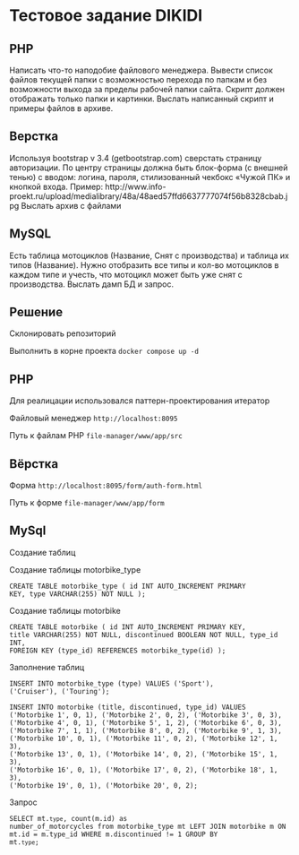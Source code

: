 <h1>Тестовое задание DIKIDI</h1>

<p>
    <h2>PHP</h2>
    Написать что-то наподобие файлового менеджера. Вывести список файлов текущей папки с возможностью перехода по папкам и без возможности выхода за пределы рабочей папки сайта. Скрипт должен отображать только папки и картинки.
    Выслать написанный скрипт и примеры файлов в архиве.
</p>

<p>
    <h2>Верстка</h2>
    Используя bootstrap v 3.4 (getbootstrap.com) сверстать страницу авторизации. По центру страницы должна быть блок-форма (с внешней тенью) с вводом: логина, пароля, стилизованный чекбокс «Чужой ПК» и кнопкой входа.
    Пример: http://www.info-proekt.ru/upload/medialibrary/48a/48aed57ffd6637777074f56b8328cbab.jpg
    Выслать архив с файлами
</p>

<p>
    <h2>MySQL</h2>
    Есть таблица мотоциклов (Название, Снят с производства) и таблица их типов (Название).
    Нужно отобразить все типы и кол-во мотоциклов в каждом типе и учесть, что мотоцикл может быть уже снят с производства.
    Выслать дамп БД и запрос.
</p>

<h2>Решение</h2>

<p>Склонировать репозиторий</p>
<p>Выполнить в корне проекта <code>docker compose up -d</code></p>

<h2>PHP</h2>

<p>Для реалицации использовался паттерн-проектирования итератор</p>
<p>Файловый менеджер <code>http://localhost:8095</code></p>
<p>Путь к файлам PHP <code>file-manager/www/app/src</code></p>

<h2>Вёрстка</h2>

<p>Форма <code>http://localhost:8095/form/auth-form.html</code></p>
<p>Путь к форме <code>file-manager/www/app/form</code></p>

<h2>MySql</h2>
<p>Создание таблиц</p>

<p>Создание таблицы motorbike_type</p>

<code>CREATE TABLE motorbike_type (
id INT AUTO_INCREMENT PRIMARY KEY,
type VARCHAR(255) NOT NULL
);</code>

<p>Создание таблицы motorbike</p>

<code>CREATE TABLE motorbike (
id INT AUTO_INCREMENT PRIMARY KEY,
title VARCHAR(255) NOT NULL,
discontinued BOOLEAN NOT NULL,
type_id INT,
FOREIGN KEY (type_id) REFERENCES motorbike_type(id)
);</code>

<p>Заполнение таблиц</p>

<code>INSERT INTO motorbike_type (type) VALUES
('Sport'),
('Cruiser'),
('Touring');</code>

<code>INSERT INTO motorbike (title, discontinued, type_id) VALUES
('Motorbike 1', 0, 1),
('Motorbike 2', 0, 2),
('Motorbike 3', 0, 3),
('Motorbike 4', 0, 1),
('Motorbike 5', 1, 2),
('Motorbike 6', 0, 3),
('Motorbike 7', 1, 1),
('Motorbike 8', 0, 2),
('Motorbike 9', 1, 3),
('Motorbike 10', 0, 1),
('Motorbike 11', 0, 2),
('Motorbike 12', 1, 3),
('Motorbike 13', 0, 1),
('Motorbike 14', 0, 2),
('Motorbike 15', 1, 3),
('Motorbike 16', 0, 1),
('Motorbike 17', 0, 2),
('Motorbike 18', 1, 3),
('Motorbike 19', 0, 1),
('Motorbike 20', 0, 2);</code>

<p>Запрос</p>

<code>SELECT
mt.`type`,
count(m.id) as number_of_motorcycles
from motorbike_type mt
LEFT JOIN motorbike m ON mt.id = m.type_id
WHERE m.discontinued != 1
GROUP BY mt.`type`;</code>
